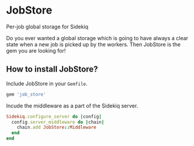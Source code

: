 JobStore
========

Per-job global storage for Sidekiq

Do you ever wanted a global storage which is going to have always a clear state when a new job is picked up by the workers. Then JobStore is the gem you are looking for!

How to install JobStore?
------------------------

Include JobStore in your `Gemfile`.

```ruby
gem 'job_store'
```

Incude the middleware as a part of the Sidekiq server.

```ruby
Sidekiq.configure_server do |config|
  config.server_middleware do |chain|
    chain.add JobStore::Middleware
  end
end
```